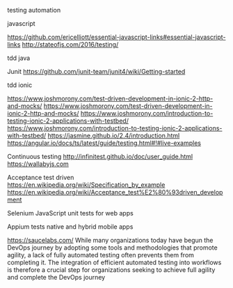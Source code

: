 testing automation



javascript

https://github.com/ericelliott/essential-javascript-links#essential-javascript-links
http://stateofjs.com/2016/testing/


tdd java

Junit
https://github.com/junit-team/junit4/wiki/Getting-started



tdd ionic

https://www.joshmorony.com/test-driven-development-in-ionic-2-http-and-mocks/
https://www.joshmorony.com/test-driven-development-in-ionic-2-http-and-mocks/
https://www.joshmorony.com/introduction-to-testing-ionic-2-applications-with-testbed/
https://www.joshmorony.com/introduction-to-testing-ionic-2-applications-with-testbed/
https://jasmine.github.io/2.4/introduction.html
https://angular.io/docs/ts/latest/guide/testing.html#!#live-examples


Continuous testing
http://infinitest.github.io/doc/user_guide.html
https://wallabyjs.com

Acceptance test driven
https://en.wikipedia.org/wiki/Specification_by_example
https://en.wikipedia.org/wiki/Acceptance_test%E2%80%93driven_development


Selenium 
JavaScript unit tests for web apps

Appium 
tests native and hybrid mobile apps

https://saucelabs.com/
While many organizations today have begun the DevOps journey by adopting some tools and methodologies that promote agility, a lack of fully automated testing often prevents them from completing it. The integration of efficient automated testing into workflows is therefore a crucial step for organizations seeking to achieve full agility and complete the DevOps journey
